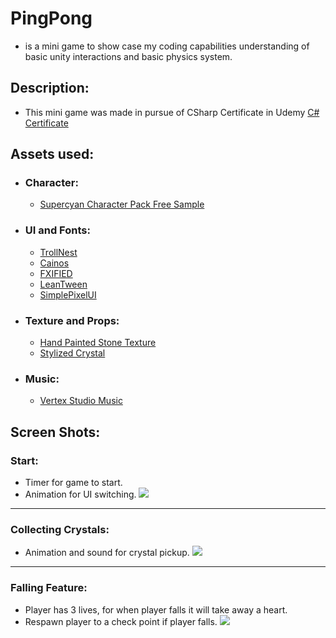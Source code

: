 # PingPong 
- is a mini game to show case my coding capabilities understanding of basic unity interactions and basic physics system. 

## Description: 
- This mini game was made in pursue of CSharp Certificate in Udemy [C# Certificate](https://www.udemy.com/certificate/UC-03f14883-3f50-49d1-9b82-c16f713bbbf7/) 

## Assets used:
- ### Character:
    - [Supercyan Character Pack Free Sample](https://assetstore.unity.com/packages/3d/characters/humanoids/character-pack-free-sample-79870)

- ### UI and Fonts:
    - [TrollNest](https://assetstore.unity.com/packages/2d/gui/icons/trollnest-free-ui-buttons-140934)
    - [Cainos](https://assetstore.unity.com/packages/2d/gui/icons/pixel-art-icon-pack-rpg-158343)
    - [FXIFIED](https://assetstore.unity.com/packages/vfx/particles/cartoon-fx-free-pack-169179)
    - [LeanTween](https://assetstore.unity.com/packages/tools/animation/leantween-3595)
    - [SimplePixelUI](https://assetstore.unity.com/packages/2d/gui/icons/simple-free-pixel-art-styled-ui-pack-165012)

- ### Texture and Props:
    - [Hand Painted Stone Texture](https://assetstore.unity.com/packages/2d/textures-materials/floors/hand-painted-stone-texture-73949)
    - [Stylized Crystal](https://assetstore.unity.com/packages/3d/props/stylized-crystal-77275)

- ### Music:
    - [Vertex Studio Music](https://assetstore.unity.com/packages/audio/music/absolutely-free-music-4883)

## Screen Shots: 

### Start:
- Timer for game to start.
- Animation for UI switching.
![](https://github.com/Majd-Yahia/ZigZag/blob/main/gif/zigzag_start.gif) 



-------------------------------------------------------------------------------
### Collecting Crystals:
- Animation and sound for crystal pickup.
![](https://github.com/Majd-Yahia/ZigZag/blob/main/gif/crystal.gif)


-------------------------------------------------------------------------------
### Falling Feature:
- Player has 3 lives, for when player falls it will take away a heart.
- Respawn player to a check point if player falls.
![](https://github.com/Majd-Yahia/ZigZag/blob/main/gif/fall.gif)